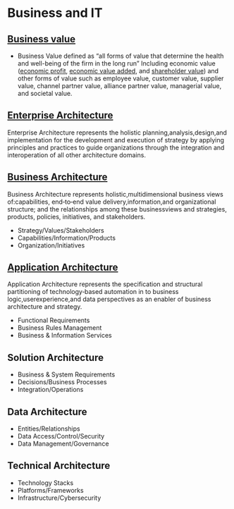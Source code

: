 # Business and IT

## [Business value](https://en.wikipedia.org/wiki/Business_value)
 - Business Value defined as “all forms of value that determine the health and well-being of the firm in the long run” Including economic value ([economic profit](https://en.wikipedia.org/wiki/Economic_profit), [economic value added](https://en.wikipedia.org/wiki/Economic_value_added), and  [shareholder value](https://en.wikipedia.org/wiki/Shareholder_value)) and other forms of value such as employee value, customer value, supplier value, channel partner value, alliance partner value, managerial value, and societal value. 

## [Enterprise Architecture](https://cdn.ymaws.com/www.businessarchitectureguild.org/resource/resmgr/docs/feapo_adopted_architecture_d.pdf)
   Enterprise Architecture represents the holistic planning,analysis,design,and implementation for the development and execution of strategy by applying principles and
   practices to guide organizations through the integration and interoperation of all other architecture domains.
## [Business Architecture](https://cdn.ymaws.com/www.businessarchitectureguild.org/resource/resmgr/docs/feapo_adopted_architecture_d.pdf)
   Business Architecture represents holistic,multidimensional business views of:capabilities, end‐to‐end value 
   delivery,information,and organizational structure; and the relationships among these businessviews and strategies, products, policies, initiatives, and stakeholders.
   + Strategy/Values/Stakeholders
   + Capabilities/Information/Products
   + Organization/Initiatives
## [Application Architecture](https://cdn.ymaws.com/www.businessarchitectureguild.org/resource/resmgr/docs/feapo_adopted_architecture_d.pdf)
   Application Architecture represents the specification and structural partitioning of technology‐based automation in to business logic,userexperience,and data
   perspectives as an enabler of business architecture and strategy.
   + Functional Requirements
   + Business Rules Management
   + Business & Information Services
## Solution Architecture
   + Business & System Requirements
   + Decisions/Business Processes
   + Integration/Operations
## Data Architecture
   + Entities/Relationships
   + Data Access/Control/Security
   + Data Management/Governance
## Technical Architecture
   + Technology Stacks
   + Platforms/Frameworks
   + Infrastructure/Cybersecurity
